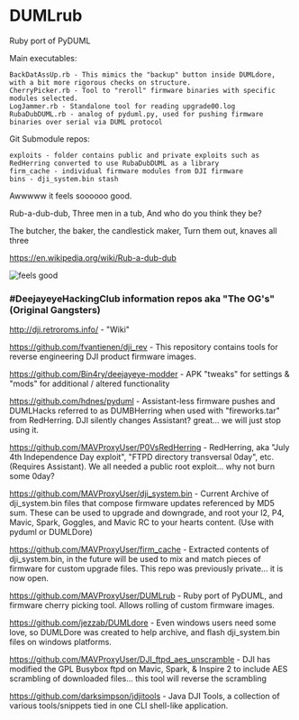 # DUMLrub
Ruby port of PyDUML 

Main executables:
```
BackDatAssUp.rb - This mimics the "backup" button inside DUMLdore, with a bit more rigorous checks on structure. 
CherryPicker.rb - Tool to "reroll" firmware binaries with specific modules selected. 
LogJammer.rb - Standalone tool for reading upgrade00.log
RubaDubDUML.rb - analog of pyduml.py, used for pushing firmware binaries over serial via DUML protocol 
```
Git Submodule repos:
```
exploits - folder contains public and private exploits such as RedHerring converted to use RubaDubDUML as a library
firm_cache - individual firmware modules from DJI firmware 
bins - dji_system.bin stash
```

Awwwww it feels soooooo good. 

Rub-a-dub-dub,
Three men in a tub,
And who do you think they be?

The butcher, the baker, the candlestick maker,
Turn them out, knaves all three

https://en.wikipedia.org/wiki/Rub-a-dub-dub

![feels good](https://media1.giphy.com/media/iCOrqDgajehbi/giphy.gif)

### #DeejayeyeHackingClub information repos aka "The OG's" (Original Gangsters)

http://dji.retroroms.info/ - "Wiki"

https://github.com/fvantienen/dji_rev - This repository contains tools for reverse engineering DJI product firmware images.

https://github.com/Bin4ry/deejayeye-modder - APK "tweaks" for settings & "mods" for additional / altered functionality

https://github.com/hdnes/pyduml - Assistant-less firmware pushes and DUMLHacks referred to as DUMBHerring when used with "fireworks.tar" from RedHerring. DJI silently changes Assistant? great... we will just stop using it.

https://github.com/MAVProxyUser/P0VsRedHerring - RedHerring, aka "July 4th Independence Day exploit", "FTPD directory transversal 0day", etc. (Requires Assistant). We all needed a public root exploit... why not burn some 0day?

https://github.com/MAVProxyUser/dji_system.bin - Current Archive of dji_system.bin files that compose firmware updates referenced by MD5 sum. These can be used to upgrade and downgrade, and root your I2, P4, Mavic, Spark, Goggles, and Mavic RC to your hearts content. (Use with pyduml or DUMLDore)

https://github.com/MAVProxyUser/firm_cache - Extracted contents of dji_system.bin, in the future will be used to mix and match pieces of firmware for custom upgrade files. This repo was previously private... it is now open.

https://github.com/MAVProxyUser/DUMLrub - Ruby port of PyDUML, and firmware cherry picking tool. Allows rolling of custom firmware images.

https://github.com/jezzab/DUMLdore - Even windows users need some love, so DUMLDore was created to help archive, and flash dji_system.bin files on windows platforms.

https://github.com/MAVProxyUser/DJI_ftpd_aes_unscramble - DJI has modified the GPL Busybox ftpd on Mavic, Spark, & Inspire 2 to include AES scrambling of downloaded files... this tool will reverse the scrambling

https://github.com/darksimpson/jdjitools - Java DJI Tools, a collection of various tools/snippets tied in one CLI shell-like application.
